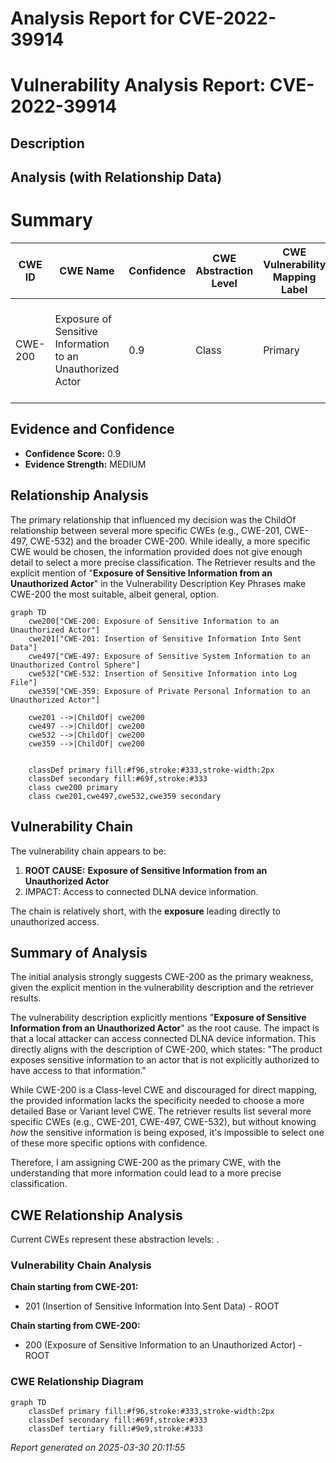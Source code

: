# Analysis Report for CVE-2022-39914

# Vulnerability Analysis Report: CVE-2022-39914

## Description



## Analysis (with Relationship Data)

# Summary
| CWE ID | CWE Name | Confidence | CWE Abstraction Level | CWE Vulnerability Mapping Label | CWE-Vulnerability Mapping Notes |
|---|---|---|---|---|---|
| CWE-200 | Exposure of Sensitive Information to an Unauthorized Actor | 0.9 | Class | Primary | Discouraged because it's a high-level class, but appropriate given available information. |

## Evidence and Confidence

*   **Confidence Score:** 0.9
*   **Evidence Strength:** MEDIUM

## Relationship Analysis
The primary relationship that influenced my decision was the ChildOf relationship between several more specific CWEs (e.g., CWE-201, CWE-497, CWE-532) and the broader CWE-200. While ideally, a more specific CWE would be chosen, the information provided does not give enough detail to select a more precise classification. The Retriever results and the explicit mention of "**Exposure of Sensitive Information from an Unauthorized Actor**" in the Vulnerability Description Key Phrases make CWE-200 the most suitable, albeit general, option.

```mermaid
graph TD
    cwe200["CWE-200: Exposure of Sensitive Information to an Unauthorized Actor"]
    cwe201["CWE-201: Insertion of Sensitive Information Into Sent Data"]
    cwe497["CWE-497: Exposure of Sensitive System Information to an Unauthorized Control Sphere"]
    cwe532["CWE-532: Insertion of Sensitive Information into Log File"]
    cwe359["CWE-359: Exposure of Private Personal Information to an Unauthorized Actor"]
    
    cwe201 -->|ChildOf| cwe200
    cwe497 -->|ChildOf| cwe200
    cwe532 -->|ChildOf| cwe200
    cwe359 -->|ChildOf| cwe200
    

    classDef primary fill:#f96,stroke:#333,stroke-width:2px
    classDef secondary fill:#69f,stroke:#333
    class cwe200 primary
    class cwe201,cwe497,cwe532,cwe359 secondary
```

## Vulnerability Chain
The vulnerability chain appears to be:

1.  **ROOT CAUSE:** **Exposure of Sensitive Information from an Unauthorized Actor**
2.  IMPACT: Access to connected DLNA device information.

The chain is relatively short, with the **exposure** leading directly to unauthorized access.

## Summary of Analysis
The initial analysis strongly suggests CWE-200 as the primary weakness, given the explicit mention in the vulnerability description and the retriever results.

The vulnerability description explicitly mentions "**Exposure of Sensitive Information from an Unauthorized Actor**" as the root cause. The impact is that a local attacker can access connected DLNA device information. This directly aligns with the description of CWE-200, which states: "The product exposes sensitive information to an actor that is not explicitly authorized to have access to that information."

While CWE-200 is a Class-level CWE and discouraged for direct mapping, the provided information lacks the specificity needed to choose a more detailed Base or Variant level CWE. The retriever results list several more specific CWEs (e.g., CWE-201, CWE-497, CWE-532), but without knowing *how* the sensitive information is being exposed, it's impossible to select one of these more specific options with confidence.

Therefore, I am assigning CWE-200 as the primary CWE, with the understanding that more information could lead to a more precise classification.


## CWE Relationship Analysis

Current CWEs represent these abstraction levels: .


### Vulnerability Chain Analysis

**Chain starting from CWE-201:**
- 201 (Insertion of Sensitive Information Into Sent Data) - ROOT


**Chain starting from CWE-200:**
- 200 (Exposure of Sensitive Information to an Unauthorized Actor) - ROOT



### CWE Relationship Diagram

```mermaid
graph TD
    classDef primary fill:#f96,stroke:#333,stroke-width:2px
    classDef secondary fill:#69f,stroke:#333
    classDef tertiary fill:#9e9,stroke:#333
```



*Report generated on 2025-03-30 20:11:55*
